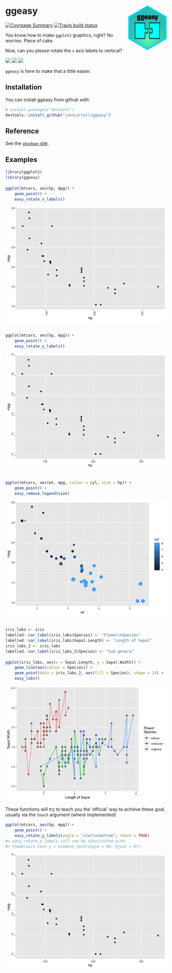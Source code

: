 
<!-- README.md is generated from README.Rmd. Please edit that file -->

# ggeasy <img src='man/figures/logo.png' align="right" height="138.5" />

[![Covrpage
Summary](https://img.shields.io/badge/covrpage-Last_Build_2019_12_05-yellowgreen.svg)](http://tinyurl.com/rh6otye)
[![Travis build
status](https://travis-ci.org/jonocarroll/ggeasy.svg?branch=master)](https://travis-ci.org/jonocarroll/ggeasy)

You know how to make `ggplot2` graphics, right? No worries. Piece of
cake.

Now, can you please rotate the `x` axis labels to
vertical?

![](https://raw.githubusercontent.com/jonocarroll/ggeasy/master/inst/media/xkcd.png)
![](https://raw.githubusercontent.com/jonocarroll/ggeasy/master/inst/media/winona.gif)
![](https://raw.githubusercontent.com/jonocarroll/ggeasy/master/inst/media/sherlock.gif)

`ggeasy` is here to make that a little easier.

## Installation

You can install ggeasy from github with:

``` r
# install.packages("devtools")
devtools::install_github("jonocarroll/ggeasy")
```

## Reference

See the [`pkgdown` site](https://jonocarroll.github.io/ggeasy/).

## Examples

``` r
library(ggplot2)
library(ggeasy)

ggplot(mtcars, aes(hp, mpg)) + 
    geom_point() + 
    easy_rotate_x_labels()
```

![](tools/readme/README-example-1.png)<!-- -->

``` r

ggplot(mtcars, aes(hp, mpg)) + 
    geom_point() + 
    easy_rotate_y_labels()
```

![](tools/readme/README-example-2.png)<!-- -->

``` r

ggplot(mtcars, aes(wt, mpg, colour = cyl, size = hp)) +
    geom_point() +
    easy_remove_legend(size)
```

![](tools/readme/README-example-3.png)<!-- -->

``` r

iris_labs <- iris
labelled::var_label(iris_labs$Species) <- "Flower\nSpecies"
labelled::var_label(iris_labs$Sepal.Length) <- "Length of Sepal"
iris_labs_2 <- iris_labs
labelled::var_label(iris_labs_2$Species) <- "Sub-genera"

ggplot(iris_labs, aes(x = Sepal.Length, y = Sepal.Width)) +
    geom_line(aes(colour = Species)) + 
    geom_point(data = iris_labs_2, aes(fill = Species), shape = 24) +
    easy_labs()
```

![](tools/readme/README-example-4.png)<!-- -->

These functions will try to teach you the ‘official’ way to achieve
these goal, usually via the `teach` argument (where implemented)

``` r
ggplot(mtcars, aes(hp, mpg)) + 
    geom_point() + 
    easy_rotate_y_labels(angle = "startatbottom", teach = TRUE)
#> easy_rotate_y_labels call can be substituted with:
#> theme(axis.text.y = element_text(angle = 90, hjust = 0))
```

![](tools/readme/README-teach-1.png)<!-- -->
